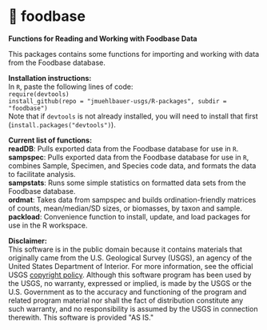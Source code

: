 # :pizza: foodbase
**Functions for Reading and Working with Foodbase Data**

This packages contains some functions for importing and working with data from the Foodbase database. 

__Installation instructions:__  
In `R`, paste the following lines of code:  
`require(devtools)`  
`install_github(repo = "jmuehlbauer-usgs/R-packages", subdir = "foodbase")`  
Note that if `devtools` is not already installed, you will need to install that first (`install.packages("devtools")`).

__Current list of functions:__  
__readDB__: Pulls exported data from the Foodbase database for use in `R`.  
__sampspec__: Pulls exported data from the Foodbase database for use in `R`, combines Sample, Specimen, and Species code data, and formats the data to facilitate analysis.  
__sampstats__: Runs some simple statistics on formatted data sets from the Foodbase database.  
__ordmat__: Takes data from sampspec and builds ordination-friendly matrices of counts, mean/median/SD sizes, or biomasses, by taxon and sample.  
__packload__: Convenience function to install, update, and load packages for use in the R workspace.


__Disclaimer:__  
This software is in the public domain because it contains materials that originally came from the U.S. Geological Survey (USGS), an agency of the United States Department of Interior. For more information, see the official USGS [copyright policy](https://www.usgs.gov/visual-id/credit_usgs.html#copyright). Although this software program has been used by the USGS, no warranty, expressed or implied, is made by the USGS or the U.S. Government as to the accuracy and functioning of the program and related program material nor shall the fact of distribution constitute any such warranty, and no responsibility is assumed by the USGS in connection therewith. This software is provided "AS IS."
